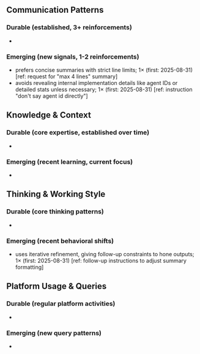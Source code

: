 ## Communication Patterns
### Durable (established, 3+ reinforcements)
- 

### Emerging (new signals, 1-2 reinforcements)
- prefers concise summaries with strict line limits; 1× (first: 2025-08-31) [ref: request for "max 4 lines" summary]
- avoids revealing internal implementation details like agent IDs or detailed stats unless necessary; 1× (first: 2025-08-31) [ref: instruction "don't say agent id directly"]

## Knowledge & Context
### Durable (core expertise, established over time)
- 

### Emerging (recent learning, current focus)
- 

## Thinking & Working Style
### Durable (core thinking patterns)
- 

### Emerging (recent behavioral shifts)
- uses iterative refinement, giving follow-up constraints to hone outputs; 1× (first: 2025-08-31) [ref: follow-up instructions to adjust summary formatting]

## Platform Usage & Queries
### Durable (regular platform activities)
- 

### Emerging (new query patterns)
- 
